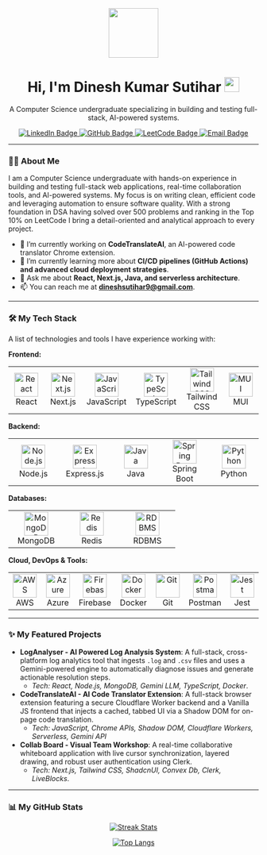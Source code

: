 <div id="header" align="center">
  <img src="https://media.giphy.com/media/M9gbBd9nbDrOTu1Mqx/giphy.gif" width="100"/>
  <h1>
    Hi, I'm Dinesh Kumar Sutihar
    <img src="https://media.giphy.com/media/hvRJCLFzcasrR4ia7z/giphy.gif" width="30px"/>
  </h1>
  <p>
    A Computer Science undergraduate specializing in building and testing full-stack, AI-powered systems.
  </p>
  <div id="badges" align="center">
    <a href="https://linkedin.com/in/dineshsutihar">
      <img src="https://img.shields.io/badge/LinkedIn-blue?style=for-the-badge&logo=linkedin&logoColor=white" alt="LinkedIn Badge"/>
    </a>
    <a href="https://github.com/dineshsutihar">
      <img src="https://img.shields.io/badge/GitHub-black?style=for-the-badge&logo=github&logoColor=white" alt="GitHub Badge"/>
    </a>
    <a href="https://leetcode.com/dineshsutihar">
      <img src="https://img.shields.io/badge/LeetCode-orange?style=for-the-badge&logo=leetcode&logoColor=white" alt="LeetCode Badge"/>
    </a>
     <a href="mailto:dineshsutihar9@gmail.com">
      <img src="https://img.shields.io/badge/Email-red?style=for-the-badge&logo=gmail&logoColor=white" alt="Email Badge"/>
    </a>
  </div>
</div>

---

### 👨‍💻 About Me

I am a Computer Science undergraduate with hands-on experience in building and testing full-stack web applications, real-time collaboration tools, and AI-powered systems. My focus is on writing clean, efficient code and leveraging automation to ensure software quality. With a strong foundation in DSA having solved over 500 problems and ranking in the Top 10% on LeetCode I bring a detail-oriented and analytical approach to every project.

- 🔭 I’m currently working on **CodeTranslateAI**, an AI-powered code translator Chrome extension.
- 🌱 I’m currently learning more about **CI/CD pipelines (GitHub Actions) and advanced cloud deployment strategies**.
- 💬 Ask me about **React, Next.js, Java, and serverless architecture**.
- 📫 You can reach me at **dineshsutihar9@gmail.com**.

---

### 🛠️ My Tech Stack

A list of technologies and tools I have experience working with:

**Frontend:**
<table>
  <tr>
    <td align="center" width="96">
        <img src="https://cdn.jsdelivr.net/gh/devicons/devicon/icons/react/react-original.svg" width="48" height="48" alt="React" />
      <br>React
    </td>
    <td align="center" width="96">
        <img src="https://cdn.jsdelivr.net/gh/devicons/devicon/icons/nextjs/nextjs-original.svg" width="48" height="48" alt="Next.js" />
      <br>Next.js
    </td>
    <td align="center" width="96">
        <img src="https://cdn.jsdelivr.net/gh/devicons/devicon/icons/javascript/javascript-original.svg" width="48" height="48" alt="JavaScript" />
      <br>JavaScript
    </td>
    <td align="center" width="96">
        <img src="https://cdn.jsdelivr.net/gh/devicons/devicon/icons/typescript/typescript-original.svg" width="48" height="48" alt="TypeScript" />
      <br>TypeScript
    </td>
    <td align="center" width="96">
        <img src="https://cdn.jsdelivr.net/gh/devicons/devicon/icons/tailwindcss/tailwindcss-plain.svg" width="48" height="48" alt="Tailwind CSS" />
      <br>Tailwind CSS
    </td>
    <td align="center" width="96">
        <img src="https://raw.githubusercontent.com/MUI-org/material-ui/master/docs/public/static/logo.svg" width="48" height="48" alt="MUI" />
      <br>MUI
    </td>
  </tr>
</table>

**Backend:**
<table>
  <tr>
    <td align="center" width="96">
        <img src="https://cdn.jsdelivr.net/gh/devicons/devicon/icons/nodejs/nodejs-original.svg" width="48" height="48" alt="Node.js" />
      <br>Node.js
    </td>
    <td align="center" width="96">
        <img src="https://cdn.jsdelivr.net/gh/devicons/devicon/icons/express/express-original.svg" width="48" height="48" alt="Express.js" />
      <br>Express.js
    </td>
    <td align="center" width="96">
        <img src="https://cdn.jsdelivr.net/gh/devicons/devicon/icons/java/java-original.svg" width="48" height="48" alt="Java" />
      <br>Java
    </td>
    <td align="center" width="96">
        <img src="https://cdn.jsdelivr.net/gh/devicons/devicon/icons/spring/spring-original.svg" width="48" height="48" alt="Spring Boot" />
      <br>Spring Boot
    </td>
    <td align="center" width="96">
        <img src="https://cdn.jsdelivr.net/gh/devicons/devicon/icons/python/python-original.svg" width="48" height="48" alt="Python" />
      <br>Python
    </td>
  </tr>
</table>

**Databases:**
<table>
  <tr>
    <td align="center" width="96">
        <img src="https://cdn.jsdelivr.net/gh/devicons/devicon/icons/mongodb/mongodb-original.svg" width="48" height="48" alt="MongoDB" />
      <br>MongoDB
    </td>
    <td align="center" width="96">
        <img src="https://cdn.jsdelivr.net/gh/devicons/devicon/icons/redis/redis-original.svg" width="48" height="48" alt="Redis" />
      <br>Redis
    </td>
    <td align="center" width="96">
        <img src="https://cdn.jsdelivr.net/gh/devicons/devicon/icons/mysql/mysql-original.svg" width="48" height="48" alt="RDBMS" />
      <br>RDBMS
    </td>
  </tr>
</table>

**Cloud, DevOps & Tools:**
<table>
  <tr>
    <td align="center" width="96">
        <img src="https://cdn.jsdelivr.net/gh/devicons/devicon@latest/icons/amazonwebservices/amazonwebservices-original-wordmark.svg" width="48" height="48" alt="AWS" />
      <br>AWS
    </td>
    <td align="center" width="96">
        <img src="https://cdn.jsdelivr.net/gh/devicons/devicon/icons/azure/azure-original.svg" width="48" height="48" alt="Azure" />
      <br>Azure
    </td>
    <td align="center" width="96">
        <img src="https://cdn.jsdelivr.net/gh/devicons/devicon/icons/firebase/firebase-plain.svg" width="48" height="48" alt="Firebase" />
      <br>Firebase
    </td>
    <td align="center" width="96">
        <img src="https://cdn.jsdelivr.net/gh/devicons/devicon/icons/docker/docker-original.svg" width="48" height="48" alt="Docker" />
      <br>Docker
    </td>
    <td align="center" width="96">
        <img src="https://cdn.jsdelivr.net/gh/devicons/devicon/icons/git/git-original.svg" width="48" height="48" alt="Git" />
      <br>Git
    </td>
    <td align="center" width="96">
        <img src="https://www.vectorlogo.zone/logos/getpostman/getpostman-icon.svg" width="48" height="48" alt="Postman" />
      <br>Postman
    </td>
     <td align="center" width="96">
        <img src="https://cdn.jsdelivr.net/gh/devicons/devicon/icons/jest/jest-plain.svg" width="48" height="48" alt="Jest" />
      <br>Jest
    </td>
  </tr>
</table>

---

### ✨ My Featured Projects

- **LogAnalyser - AI Powered Log Analysis System**: A full-stack, cross-platform log analytics tool that ingests `.log` and `.csv` files and uses a Gemini-powered engine to automatically diagnose issues and generate actionable resolution steps.
  - *Tech: React, Node.js, MongoDB, Gemini LLM, TypeScript, Docker*.
- **CodeTranslateAI - AI Code Translator Extension**: A full-stack browser extension featuring a secure Cloudflare Worker backend and a Vanilla JS frontend that injects a cached, tabbed UI via a Shadow DOM for on-page code translation.
  - *Tech: JavaScript, Chrome APIs, Shadow DOM, Cloudflare Workers, Serverless, Gemini API*
- **Collab Board - Visual Team Workshop**: A real-time collaborative whiteboard application with live cursor synchronization, layered drawing, and robust user authentication using Clerk.
  - *Tech: Next.js, Tailwind CSS, ShadcnUI, Convex Db, Clerk, LiveBlocks*.
---

### 📊 My GitHub Stats

<p align="center">
    <a href="https://git.io/streak-stats">
      <img src="http://github-readme-streak-stats.herokuapp.com?user=dineshsutihar&theme=dark&background=000000&border=white" alt="Streak Stats">
    </a>
</p>
<p align="center">
    <a href="https://github.com/anuraghazra/github-readme-stats">
      <img src="https://github-readme-stats.vercel.app/api/top-langs/?username=dineshsutihar&layout=compact&theme=vision-friendly-dark&border=white" alt="Top Langs">
    </a>
</p>
